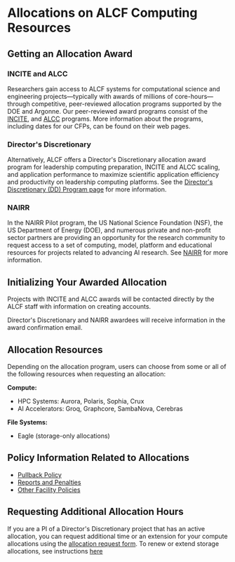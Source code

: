 # Allocations on ALCF Computing Resources

## Getting an Allocation Award
### INCITE and ALCC
Researchers gain access to ALCF systems for computational science and engineering projects—typically with awards of millions of core-hours—through competitive, peer-reviewed allocation programs supported by the DOE and Argonne. Our peer-reviewed award programs consist of the [INCITE](https://www.alcf.anl.gov/science/incite-allocation-program), and [ALCC](https://www.alcf.anl.gov/science/alcc-allocation-program) programs. More information about the programs, including dates for our CFPs, can be found on their web pages.

### Director's Discretionary 
Alternatively, ALCF offers a Director's Discretionary allocation award program for leadership computing preparation, INCITE and ALCC scaling, and application performance to maximize scientific application efficiency and productivity on leadership computing platforms. See the [Director's Discretionary (DD) Program page](https://www.alcf.anl.gov/science/directors-discretionary-allocation-program) for more information.

### NAIRR
In the NAIRR Pilot program, the US National Science Foundation (NSF), the US Department of Energy (DOE), and numerous private and non-profit sector partners are providing an opportunity for the research community to request access to a set of computing, model, platform and educational resources for projects related to advancing AI research. See [NAIRR](https://www.alcf.anl.gov/nairr-program) for more information.

## Initializing Your Awarded Allocation 
Projects with INCITE and ALCC awards will be contacted directly by the ALCF staff with information on creating accounts.

Director's Discretionary and NAIRR awardees will receive information in the award confirmation email. 

## Allocation Resources
Depending on the allocation program, users can choose from some or all of the following resources when requesting an allocation:

**Compute:**

- HPC Systems: Aurora, Polaris, Sophia, Crux
- AI Accelerators: Groq, Graphcore, SambaNova, Cerebras

**File Systems:**

- Eagle (storage-only allocations)

## Policy Information Related to Allocations
* [Pullback Policy](../../policies/queue-scheduling/pullback-policy.md)
* [Reports and Penalties](../project-management/project-reports.md#penalties)
* [Other Facility Policies](../../policies/index.md)

## Requesting Additional Allocation Hours
If you are a PI of a Director's Discretionary project that has an active allocation, you can request additional time or an extension for your compute allocations using the [allocation request form](https://my.alcf.anl.gov/accounts/#/allocationRequests). To renew or extend storage allocations, see instructions [here](../accounts-and-access/accounts-and-access-faqs.md#sign-in-help)
